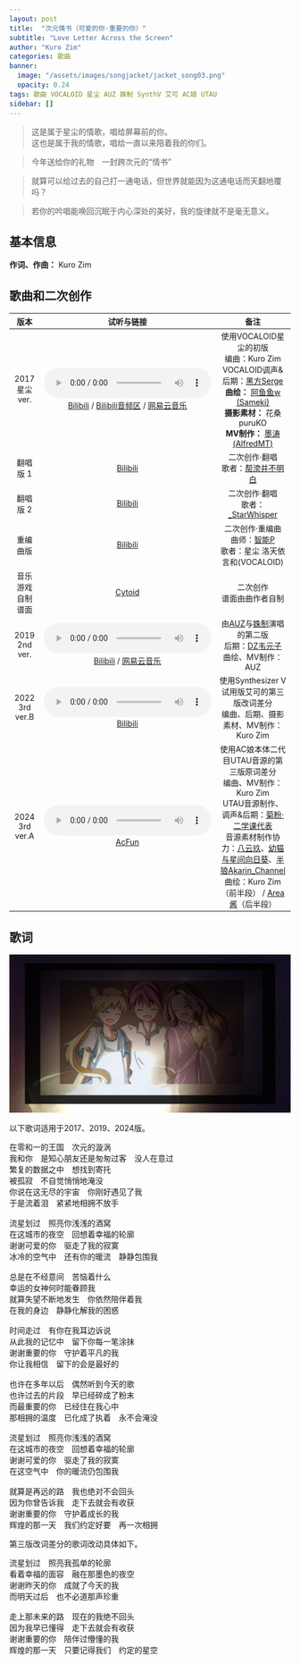 ```yaml
---
layout: post
title:  "次元情书（可爱的你·重要的你）"
subtitle: "Love Letter Across the Screen"
author: "Kuro Zim"
categories: 歌曲
banner: 
  image: "/assets/images/songjacket/jacket_song03.png"
  opacity: 0.24
tags: 歌曲 VOCALOID 星尘 AUZ 姝制 SynthV 艾可 AC娘 UTAU
sidebar: []
---
```


>  这是属于星尘的情歌，唱给屏幕前的你。<br>这也是属于我的情歌，唱给一直以来陪着我的你们。

>  今年送给你的礼物　一封跨次元的“情书”

>  就算可以给过去的自己打一通电话，但世界就能因为这通电话而天翻地覆吗？

>  若你的吟唱能唤回沉眠于内心深处的美好，我的旋律就不是毫无意义。

## 基本信息

**作词、作曲：** Kuro Zim

## 歌曲和二次创作

| 版本 | 试听与链接 | 备注 |
| :--: | :--: | :--: |
| 2017 星尘 ver. | <audio controls><source src="/assets/audio/song03v17.mp3" type="audio/mp3"></audio><br>[Bilibili](https://www.bilibili.com/video/av13257396) / [Bilibili音频区](https://www.bilibili.com/audio/au326548?type=3) / [网易云音乐](https://music.163.com/song?id=497377154) | 使用VOCALOID星尘的初版<br>编曲：Kuro Zim<br>VOCALOID调声&后期：[黑方Serge](https://space.bilibili.com/448500)<br>**曲绘：** [阿鱼鱼w (Sameki)](https://space.bilibili.com/1636079)<br>**摄影素材：** 花桑puruKO<br>**MV制作：** [墨涛 (AlfredMT)](https://space.bilibili.com/3104111) |
| 翻唱版 1 | [Bilibili](https://www.bilibili.com/video/BV18b411c7Q4/) | 二次创作·翻唱<br>歌者：[帮滂并不明白](https://space.bilibili.com/32342429) |
| 翻唱版 2 | [Bilibili](https://www.bilibili.com/video/BV16t4y1c7Ak) | 二次创作·翻唱<br>歌者：[_StarWhisper](https://space.bilibili.com/40118938) |
| 重编曲版 | [Bilibili](https://www.bilibili.com/video/BV1wD4y1m72q8) | 二次创作·重编曲<br>曲师：[智能P](https://space.bilibili.com/7619378)<br>歌者：星尘 洛天依 言和(VOCALOID) |
| 音乐游戏自制谱面 | [Cytoid](https://cytoid.io/levels/kurozim.loveletter_short) | 二次创作<br>谱面由曲作者自制 |
| 2019 2nd ver. | <audio controls><source src="/assets/audio/song03v19.mp3" type="audio/mp3"></audio><br>[Bilibili](https://www.bilibili.com/video/av70396560) / [网易云音乐](https://music.163.com/song?id=1395620768) | 由[AUZ](https://space.bilibili.com/8064923)与[姝制](https://space.bilibili.com/5208994)演唱的第二版<br>后期：[DZ韦元子](https://space.bilibili.com/11589966)<br>曲绘、MV制作：AUZ |
| 2022 3rd ver.B | <audio controls><source src="/assets/audio/song03v22mod.mp3" type="audio/mp3"></audio><br>[Bilibili](https://www.bilibili.com/video/BV1WD4y1W7FR/) | 使用Synthesizer V试用版艾可的第三版改词差分<br>编曲、后期、摄影素材、MV制作：Kuro Zim |
| 2024 3rd ver.A | <audio controls><source src="/assets/audio/song03v22acchan.mp3" type="audio/mp3"></audio><br>[AcFun](https://www.acfun.cn/v/ac43760242) | 使用AC娘本体二代目UTAU音源的第三版原词差分<br>编曲、MV制作：Kuro Zim<br>UTAU音源制作、调声&后期：[菊粉·二学课代表](https://www.acfun.cn/u/684188)<br>音源素材制作协力：[八云玖](https://www.acfun.cn/u/54992.aspx)、[幼猫与星间向日葵](https://www.acfun.cn/u/11143550.aspx)、[半狼Akarin_Channel](https://www.acfun.cn/u/852888.aspx)<br>曲绘：Kuro Zim（前半段） / [Area酱](https://www.acfun.cn/u/1050317.aspx)（后半段）

## 歌词

![这是图片](/assets/images/songjacket/jacket_song03sp.jpg)

以下歌词适用于2017、2019、2024版。

<pre>
在零和一的王国　次元的漩涡
我和你　是知心朋友还是匆匆过客　没人在意过
繁复的数据之中　想找到寄托
被孤寂　不自觉悄悄地淹没
你说在这无尽的宇宙　你刚好遇见了我
于是流着泪　紧紧地相拥不放手

流星划过　照亮你浅浅的酒窝
在这城市的夜空　回想着幸福的轮廓
谢谢可爱的你　驱走了我的寂寞
冰冷的空气中　还有你的暖流　静静包围我

总是在不经意间　苦恼着什么
幸运的女神何时能眷顾我
就算失望不断地发生　你依然陪伴着我
在我的身边　静静化解我的困惑

时间走过　有你在我耳边诉说
从此我的记忆中　留下你每一笔涂抹
谢谢重要的你　守护着平凡的我
你让我相信　留下的会是最好的

也许在多年以后　偶然听到今天的歌
也许过去的片段　早已经碎成了粉末
而最重要的你　已经住在我心中
那相拥的温度　已化成了执着　永不会淹没

流星划过　照亮你浅浅的酒窝
在这城市的夜空　回想着幸福的轮廓
谢谢可爱的你　驱走了我的寂寞
在这空气中　你的暖流仍包围我

就算是再远的路　我也绝对不会回头
因为你曾告诉我　走下去就会有收获
谢谢重要的你　守护着成长的我
辉煌的那一天　我们约定好要　再一次相拥
</pre>

第三版改词差分的歌词改动具体如下。

<pre>
流星划过　照亮我孤单的轮廓
看着幸福的面容　融在那墨色的夜空
谢谢昨天的你　成就了今天的我
而明天过后　也不必道那声珍重

走上那未来的路　现在的我绝不回头
因为我早已懂得　走下去就会有收获
谢谢重要的你　陪伴过懵懂的我
辉煌的那一天　只要记得我们　约定的星空
</pre>
